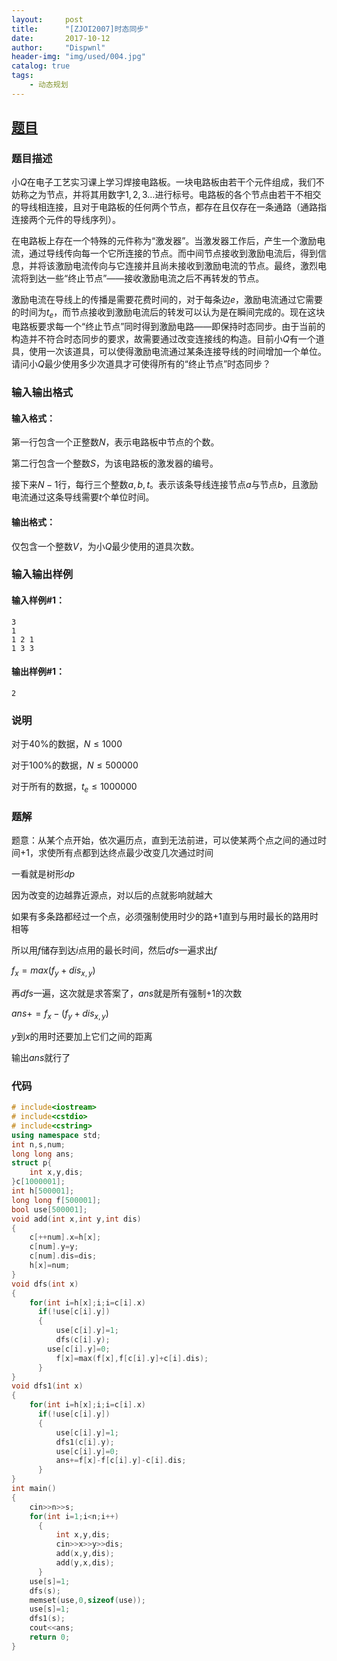 ```yaml
---
layout:     post
title:      "[ZJOI2007]时态同步"
date:       2017-10-12
author:     "Dispwnl"
header-img: "img/used/004.jpg"
catalog: true
tags:
    - 动态规划
---
```

## [题目](https://www.luogu.org/problemnew/show/P1131)
### 题目描述
小$Q$在电子工艺实习课上学习焊接电路板。一块电路板由若干个元件组成，我们不妨称之为节点，并将其用数字$1,2,3…$进行标号。电路板的各个节点由若干不相交的导线相连接，且对于电路板的任何两个节点，都存在且仅存在一条通路（通路指连接两个元件的导线序列）。

在电路板上存在一个特殊的元件称为“激发器”。当激发器工作后，产生一个激励电流，通过导线传向每一个它所连接的节点。而中间节点接收到激励电流后，得到信息，并将该激励电流传向与它连接并且尚未接收到激励电流的节点。最终，激烈电流将到达一些“终止节点”――接收激励电流之后不再转发的节点。

激励电流在导线上的传播是需要花费时间的，对于每条边$e$，激励电流通过它需要的时间为$t_e$，而节点接收到激励电流后的转发可以认为是在瞬间完成的。现在这块电路板要求每一个“终止节点”同时得到激励电路――即保持时态同步。由于当前的构造并不符合时态同步的要求，故需要通过改变连接线的构造。目前小$Q$有一个道具，使用一次该道具，可以使得激励电流通过某条连接导线的时间增加一个单位。请问小$Q$最少使用多少次道具才可使得所有的“终止节点”时态同步？

### 输入输出格式
#### 输入格式：
第一行包含一个正整数$N$，表示电路板中节点的个数。

第二行包含一个整数$S$，为该电路板的激发器的编号。

接下来$N-1$行，每行三个整数$a,b,t$。表示该条导线连接节点$a$与节点$b$，且激励电流通过这条导线需要$t$个单位时间。

#### 输出格式：
仅包含一个整数$V$，为小$Q$最少使用的道具次数。

### 输入输出样例
#### 输入样例#1： 
```plain
3
1
1 2 1
1 3 3
```
#### 输出样例#1： 
```plain
2
```
### 说明
对于40$\%$的数据，$N\leqslant 1000$

对于100$\%$的数据，$N\leqslant 500000$

对于所有的数据，$t_e\leqslant 1000000$

### 题解
题意：从某个点开始，依次遍历点，直到无法前进，可以使某两个点之间的通过时间$+1$，求使所有点都到达终点最少改变几次通过时间

一看就是树形$dp$

因为改变的边越靠近源点，对以后的点就影响就越大

如果有多条路都经过一个点，必须强制使用时少的路$+1$直到与用时最长的路用时相等

所以用$f$储存到达$i$点用的最长时间，然后$dfs$一遍求出$f$

$f_x=max(f_y+dis_{x,y})$

再$dfs$一遍，这次就是求答案了，$ans$就是所有强制$+1$的次数

$ans+=f_x-(f_y+dis_{x,y})$

$y$到$x$的用时还要加上它们之间的距离

输出$ans$就行了

### 代码
```c++
# include<iostream>
# include<cstdio>
# include<cstring>
using namespace std;
int n,s,num;
long long ans;
struct p{
    int x,y,dis;
}c[1000001];
int h[500001];
long long f[500001];
bool use[500001];
void add(int x,int y,int dis)
{
    c[++num].x=h[x];
    c[num].y=y;
    c[num].dis=dis;
    h[x]=num;
}
void dfs(int x)
{
    for(int i=h[x];i;i=c[i].x)
      if(!use[c[i].y])
      {
          use[c[i].y]=1;
          dfs(c[i].y);
        use[c[i].y]=0;
          f[x]=max(f[x],f[c[i].y]+c[i].dis);
      }
}
void dfs1(int x)
{
    for(int i=h[x];i;i=c[i].x)
      if(!use[c[i].y])
      {
          use[c[i].y]=1;
          dfs1(c[i].y);
          use[c[i].y]=0;
          ans+=f[x]-f[c[i].y]-c[i].dis;
      }
}
int main()
{
    cin>>n>>s;
    for(int i=1;i<n;i++)
      {
          int x,y,dis;
          cin>>x>>y>>dis;
          add(x,y,dis);
          add(y,x,dis);
      }
    use[s]=1;
    dfs(s);
    memset(use,0,sizeof(use));
    use[s]=1;
    dfs1(s);
    cout<<ans;
    return 0;
}
```
